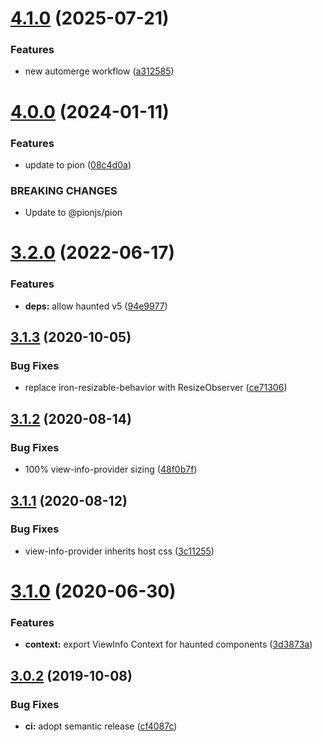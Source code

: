 # [4.1.0](https://github.com/neovici/cosmoz-viewinfo/compare/v4.0.0...v4.1.0) (2025-07-21)


### Features

* new automerge workflow ([a312585](https://github.com/neovici/cosmoz-viewinfo/commit/a31258591e8678b1fb7f6200dd10f11218a466f0))

# [4.0.0](https://github.com/neovici/cosmoz-viewinfo/compare/v3.2.0...v4.0.0) (2024-01-11)


### Features

* update to pion ([08c4d0a](https://github.com/neovici/cosmoz-viewinfo/commit/08c4d0a0e758b8c3099e0da9b9bf7f1a34a520ea))


### BREAKING CHANGES

* Update to @pionjs/pion

# [3.2.0](https://github.com/neovici/cosmoz-viewinfo/compare/v3.1.3...v3.2.0) (2022-06-17)


### Features

* **deps:** allow haunted v5 ([94e9977](https://github.com/neovici/cosmoz-viewinfo/commit/94e9977dfb7dfd45277d30af450076a3a956d186))

## [3.1.3](https://github.com/neovici/cosmoz-viewinfo/compare/v3.1.2...v3.1.3) (2020-10-05)


### Bug Fixes

* replace iron-resizable-behavior with ResizeObserver ([ce71306](https://github.com/neovici/cosmoz-viewinfo/commit/ce713068f49c46357376b13f84429adaad0136ea))

## [3.1.2](https://github.com/neovici/cosmoz-viewinfo/compare/v3.1.1...v3.1.2) (2020-08-14)


### Bug Fixes

* 100% view-info-provider sizing ([48f0b7f](https://github.com/neovici/cosmoz-viewinfo/commit/48f0b7f0c2c78b24f465108fbc507a6d879fbd0c))

## [3.1.1](https://github.com/neovici/cosmoz-viewinfo/compare/v3.1.0...v3.1.1) (2020-08-12)


### Bug Fixes

* view-info-provider inherits host css ([3c11255](https://github.com/neovici/cosmoz-viewinfo/commit/3c112550be63bbeb9a00f8ad47b5126345730e83))

# [3.1.0](https://github.com/neovici/cosmoz-viewinfo/compare/v3.0.2...v3.1.0) (2020-06-30)


### Features

* **context:** export ViewInfo Context for haunted components ([3d3873a](https://github.com/neovici/cosmoz-viewinfo/commit/3d3873a))

## [3.0.2](https://github.com/neovici/cosmoz-viewinfo/compare/v3.0.1...v3.0.2) (2019-10-08)


### Bug Fixes

* **ci:** adopt semantic release ([cf4087c](https://github.com/neovici/cosmoz-viewinfo/commit/cf4087c))
